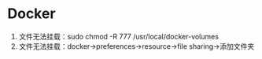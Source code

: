 # Docker

1. 文件无法挂载：sudo chmod -R 777  /usr/local/docker-volumes 
2. 文件无法挂载：docker->preferences->resource->file sharing->添加文件夹

